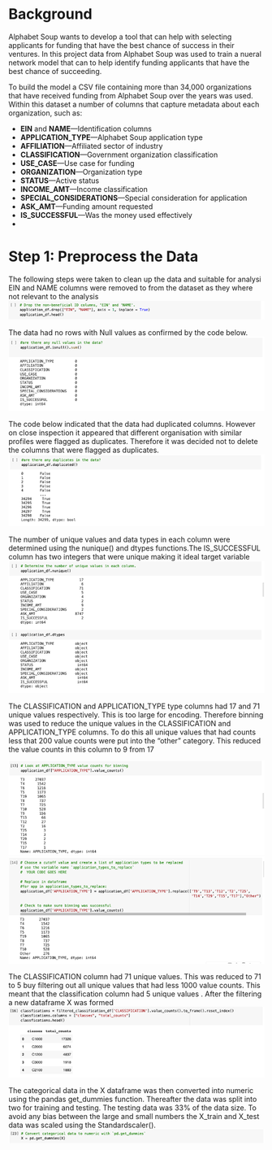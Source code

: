 # Background
Alphabet Soup wants to develop a tool that can help with selecting  applicants for funding that have the best chance of success in their ventures. In this project data from Alphabet Soup was used to train a  nueral network model that can to help identify funding applicants that have the best chance of succeeding.


To build the model a CSV file containing more than 34,000 organizations that have received funding from Alphabet Soup over the years was used. Within this dataset a number of columns that capture metadata about each organization, such as:

* **EIN** and **NAME**—Identification columns
* **APPLICATION_TYPE**—Alphabet Soup application type
* **AFFILIATION**—Affiliated sector of industry
* **CLASSIFICATION**—Government organization classification
* **USE_CASE**—Use case for funding
* **ORGANIZATION**—Organization type
* **STATUS**—Active status
* **INCOME_AMT**—Income classification
* **SPECIAL_CONSIDERATIONS**—Special consideration for application
* **ASK_AMT**—Funding amount requested
* **IS_SUCCESSFUL**—Was the money used effectively
* 
# Step 1: Preprocess the Data
The following steps were taken to clean up the data and suitable for analysi
EIN and NAME columns were removed to from the dataset as they where not relevant to the analysis
 ![image](https://github.com/mayooks/Alphabet-Soup-Funding-Success-Prediction-Model/blob/main/Images/Picture%2033.png)

The data had no rows with Null values as confirmed by the  code below.
![image](https://github.com/mayooks/Alphabet-Soup-Funding-Success-Prediction-Model/blob/main/Images/Picture%201-second.png)

The code below indicated that the data had duplicated columns. However on close inspection it appeared that different organisation with similar profiles were flagged as duplicates. Therefore it was decided not to delete the columns that were flagged as duplicates.
![image](https://github.com/mayooks/Alphabet-Soup-Funding-Success-Prediction-Model/blob/main/Images/Picture%202.png)

The number of unique values and data types in each column were determined using the nunique() and dtypes functions.The IS_SUCCESSFUL column has two integers that were unique making it ideal target variable             ![image](https://github.com/mayooks/Alphabet-Soup-Funding-Success-Prediction-Model/blob/main/Images/Picture%203.png)

The CLASSIFICATION and APPLICATION_TYPE type columns had 17 and 71 unique values respectively. This is too large for encoding. Therefore binning was used to reduce the unique values in the CLASSIFICATION and APPLICATION_TYPE columns. To do this all unique values that had counts less that 200 value counts were put into the “other” category. This reduced the value counts in this column to 9 from 17

![image](https://github.com/mayooks/Alphabet-Soup-Funding-Success-Prediction-Model/blob/main/Images/Picture%204.png)
![image](https://github.com/mayooks/Alphabet-Soup-Funding-Success-Prediction-Model/blob/main/Images/Picture%205.png)

The CLASSIFICATION column had 71 unique values. This was reduced to 71 to 5 buy filtering out all unique values that had less 1000 value counts. This meant that the classification column had 5 unique values . After the filtering a new dataframe X was formed
![image](https://github.com/mayooks/Alphabet-Soup-Funding-Success-Prediction-Model/blob/main/Images/Picture%206.png)

The categorical data in the X dataframe was then converted into numeric using the pandas get_dummies function.  Thereafter the data was split into two for training and testing. The testing data was 33% of the data size. To avoid any bias between the large and small numbers the X_train and X_test data was scaled using the Standardscaler().
![image](https://github.com/mayooks/Alphabet-Soup-Funding-Success-Prediction-Model/blob/main/Images/Picture%207.png)

